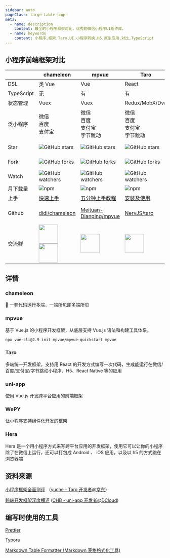 ```yaml
---
sidebar: auto
pageClass: large-table-page
meta:
  - name: description
    content: 最全的小程序框架对比，优秀的微信小程序UI组件库。
  - name: keywords
    content: 小程序,框架,Taro,UI,小程序转换,H5,原生应用,对比,TypeScript
---
```


## 小程序前端框架对比

|            | chameleon                                                    | mpvue                                                        | Taro                                                         | uni-app                                                      | WePY                                                         | Hera                                                         |
| ---------- | ------------------------------------------------------------ | ------------------------------------------------------------ | ------------------------------------------------------------ | ------------------------------------------------------------ | ------------------------------------------------------------ | ------------------------------------------------------------ |
| DSL        | 类 Vue                                                       | Vue                                                          | React                                                        | Vue                                                          | 类 Vue                                                       | 小程序                                                       |
| TypeScript | 无                                                           | 有                                                           | 有                                                           | 有                                                           | 有                                                           | 无                                                           |
| 状态管理   | Vuex                                                         | Vuex                                                         | Redux/MobX/Dva                                               | Vuex                                                         | Redux                                                        | 无                                                           |
| 泛小程序   | 微信<br />百度<br />支付宝                                   | 微信<br />百度<br />支付宝<br />字节跳动                     | 微信<br />百度<br />支付宝<br />字节跳动                     | 微信<br />百度<br />支付宝<br />字节跳动                     | 微信<br />百度<br />支付宝                                   | 微信                                                         |
| Star       | ![GitHub stars](https://img.shields.io/github/stars/didi/chameleon.svg?label=star&style=popout-square) | ![GitHub stars](https://img.shields.io/github/stars/Meituan-Dianping/mpvue.svg?label=star&style=popout-square) | ![GitHub stars](https://img.shields.io/github/stars/NervJS/taro.svg?label=star&style=popout-square) | ![GitHub stars](https://img.shields.io/github/stars/dcloudio/uni-app.svg?label=star&style=popout-square) | ![GitHub stars](https://img.shields.io/github/stars/Tencent/wepy.svg?label=star&style=popout-square) | ![GitHub stars](https://img.shields.io/github/stars/weidian-inc/hera.svg?label=star&style=popout-square) |
| Fork       | ![GitHub forks](https://img.shields.io/github/forks/didi/chameleon.svg?label=fork&style=popout-square) | ![GitHub forks](https://img.shields.io/github/forks/Meituan-Dianping/mpvue.svg?label=fork&style=popout-square) | ![GitHub forks](https://img.shields.io/github/forks/NervJS/taro.svg?label=fork&style=popout-square) | ![GitHub forks](https://img.shields.io/github/forks/dcloudio/uni-app.svg?label=fork&style=popout-square) | ![GitHub forks](https://img.shields.io/github/forks/Tencent/wepy.svg?label=fork&style=popout-square) | ![GitHub forks](https://img.shields.io/github/forks/weidian-inc/hera.svg?label=fork&style=popout-square) |
| Watch      | ![GitHub watchers](https://img.shields.io/github/watchers/didi/chameleon.svg?label=watch&style=popout-square) | ![GitHub watchers](https://img.shields.io/github/watchers/Meituan-Dianping/mpvue.svg?label=watch&style=popout-square) | ![GitHub watchers](https://img.shields.io/github/watchers/NervJS/taro.svg?label=watch&style=popout-square) | ![GitHub watchers](https://img.shields.io/github/watchers/dcloudio/uni-app.svg?label=watch&style=popout-square) | ![GitHub watchers](https://img.shields.io/github/watchers/Tencent/wepy.svg?label=watch&style=popout-square) | ![GitHub watchers](https://img.shields.io/github/watchers/weidian-inc/hera.svg?label=watch&style=popout-square) |
| 月下载量   | ![npm](https://img.shields.io/npm/dm/chameleon-tool.svg?label=D%2FM&style=popout-square) | ![npm](https://img.shields.io/npm/dm/mpvue.svg?label=D%2FM&style=popout-square) | ![npm](https://img.shields.io/npm/dm/@tarojs/taro.svg?label=D%2FM&style=popout-square) | N/A                                                          | ![npm](https://img.shields.io/npm/dm/wepy-cli.svg?label=D%2FM&style=popout-square) | ![npm](https://img.shields.io/npm/dm/hera-cli.svg?label=D%2FM&style=popout-square) |
| 上手       | [快速上手](https://cmljs.org/doc/quick_start/quick_start.html) | [五分钟上手教程](http://mpvue.com/mpvue/quickstart)          | [安装及使用](https://nervjs.github.io/taro/docs/GETTING-STARTED.html) | [快速上手](https://uniapp.dcloud.io/quickstart)              | [快速入门指南](https://tencent.github.io/wepy/document.html#/?id=%e5%bf%ab%e9%80%9f%e5%85%a5%e9%97%a8%e6%8c%87%e5%8d%97) | [快速入门](https://weidian-inc.github.io/hera/#/basics/quickstart) |
| Github     | [didi/chameleon](https://github.com/didi/chameleon)          | [Meituan-Dianping/mpvue](https://github.com/Meituan-Dianping/mpvue) | [NervJS/taro](https://github.com/NervJS/taro)                | [dcloudio/uni-app](https://github.com/dcloudio/uni-app)      | [Tencent/wepy](https://github.com/Tencent/wepy)              | [weidian-inc/hera](https://github.com/weidian-inc/hera)<br />[wdfe/weweb](https://github.com/wdfe/weweb) |
| 交流群     | <img src="https://cmljs.org/doc/assets/qr-qq.jpeg" width=60><img src="https://CMLJS.org/doc/assets/wx-qr-code.png" width=60  > | <img src="https://user-images.githubusercontent.com/1715463/46667731-18eab700-cbfd-11e8-866c-860fb313f0b9.jpeg" width=60  > | <img src="https://camo.githubusercontent.com/10834a234b99a5880b5dff7c0ca7235e2a0772e7/687474703a2f2f696d6732302e333630627579696d672e636f6d2f7562612f6a66732f7432303139372f3238332f313638373136383837342f3133363034322f32623464383131662f35623330613635634e39643166303366312e706e67" width=60  > | <img src="https://camo.githubusercontent.com/e98c3ec9ae103a23d837166c013bbe14734b017b/687474703a2f2f696d672e63646e2e616c6979756e2e64636c6f75642e6e65742e636e2f67756964652f756e696170702f77782d626172636f64652e706e67" width=60  > | <img src="https://user-images.githubusercontent.com/2182004/32309877-8bded674-bfc9-11e7-9daa-9ba4012690fb.png" width=60  > <br /> 回复 `wepy` 按照指引进群 | <img src="https://github.com/weidian-inc/hera/blob/master/docs/zh-cn/Others/assets/wechat-group.jpg?raw=true" width=60><img src="https://github.com/weidian-inc/hera/raw/master/docs/zh-cn/Others/assets/qq-group.png" width=60  > |

## 详情

### chameleon

🦎 一套代码运行多端，一端所见即多端所见

### mpvue

基于 Vue.js 的小程序开发框架，从底层支持 Vue.js 语法和构建工具体系。

```bash
npx vue-cli@2.9 init mpvue/mpvue-quickstart mpvue
```

### Taro

多端统一开发框架，支持用 React 的开发方式编写一次代码，生成能运行在微信/百度/支付宝/字节跳动小程序、H5、React Native 等的应用

### uni-app

使用 Vue.js 开发跨平台应用的前端框架

### WePY

让小程序支持组件化开发的框架

### Hera

Hera 是一个用小程序方式来写跨平台应用的开发框架，使用它可以让你的小程序除了在微信上运行，还可以打包成 Android 、 iOS 应用，以及以 h5 的方式跑在浏览器端



## 资料来源

[小程序框架全面测评](https://github.com/o2team/o2team.github.io/blob/v2/source/_posts/2019-03-12-mini-program-framework-full-review.md) （[yuche - Taro 开发者@京东](https://github.com/yuche)）

[跨端开发框架深度横评](https://juejin.im/post/5ca1736af265da30ae314248) ([CHB - uni-app 开发者@DCloud](https://github.com/hbcui1984))

## 编写时使用的工具

[Prettier](https://prettier.io/)

[Typora](https://typora.io/)

[Markdown Table Formatter (Markdown 表格格式化工具)](http://markdowntable.com/)
